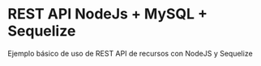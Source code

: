 # REST API NodeJs + MySQL + Sequelize

Ejemplo básico de uso de REST API de recursos con NodeJS y Sequelize
